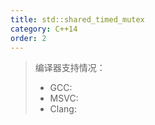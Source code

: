 ```yaml
---
title: std::shared_timed_mutex
category: C++14
order: 2
---
```


> 编译器支持情况：
> * GCC:
> * MSVC:
> * Clang:
